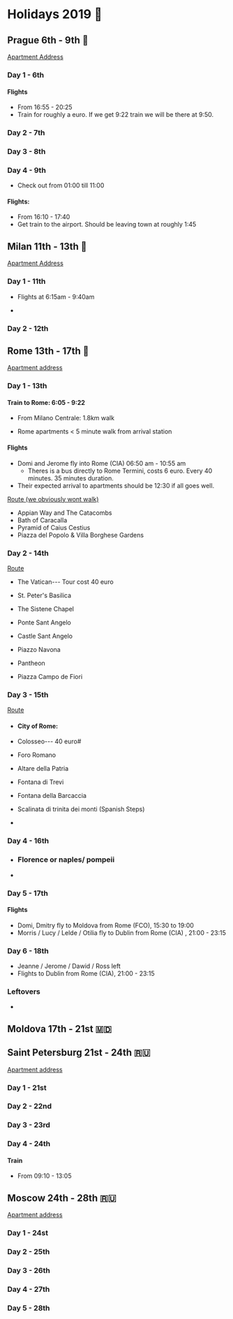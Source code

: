# Holidays 2019 :tada:

## Prague 6th - 9th :beers:

[Apartment Address](https://goo.gl/maps/ZfzApYyhNuNTS3at7)

### Day 1 - 6th

#### Flights

+ From 16:55 - 20:25
+ Train for roughly a euro. If we get 9:22 train we will be there at 9:50.

### Day 2 - 7th



### Day 3 - 8th



### Day 4 - 9th

+ Check out  from 01:00 till 11:00

#### Flights:

+ From 16:10 - 17:40
+ Get train to the airport. Should be leaving town at roughly 1:45



## Milan 11th - 13th :pizza:

[Apartment Address](https://goo.gl/maps/utVHvqhy5VpA6txBA)



### Day 1 - 11th

+ Flights at 6:15am - 9:40am

+ 



### Day 2 - 12th



## Rome 13th - 17th :wine_glass:

[Apartment address](<https://goo.gl/maps/c2PWaJxevLPdDdQv8>)



### Day 1 - 13th

#### Train to Rome: 6:05 - 9:22

+ From Milano Centrale: 1.8km walk

+ Rome apartments < 5 minute walk from arrival station

#### Flights

+ Domi and Jerome fly into Rome (CIA)  06:50 am - 10:55 am
  + Theres is a bus directly to Rome Termini, costs 6 euro. Every 40 minutes. 35 minutes duration.
+ Their expected arrival to apartments should be 12:30 if all goes well.

[Route (we obviously wont walk)](https://goo.gl/maps/ZG4LYxNP5NHKZn5P6)

+ Appian Way and The Catacombs
+ Bath of Caracalla
+ Pyramid of Caius Cestius
+ Piazza del Popolo & Villa Borghese Gardens

### Day 2 - 14th

[Route](https://goo.gl/maps/sp9pTE9fGDn75Bm77)



+ The Vatican--- Tour cost 40 euro

+ St. Peter's Basilica

+ The Sistene Chapel

+ Ponte Sant Angelo

+ Castle Sant Angelo

+ Piazzo Navona

+ Pantheon

+ Piazza Campo de Fiori

  

### Day 3 - 15th

[Route](https://goo.gl/maps/x7qoydMFhU46moev6)



+ #### City of Rome: 

+ Colosseo--- 40 euro#

+ Foro Romano

+ Altare della Patria

+ Fontana di Trevi

+ Fontana della Barcaccia

+ Scalinata di trinita dei monti (Spanish Steps)

+ 

### Day 4  - 16th

+ ### Florence or naples/ pompeii

+ 

### Day 5 - 17th

#### Flights

+ Domi, Dmitry fly to Moldova from Rome (FCO), 15:30 to 19:00
+ Morris / Lucy / Lelde / Otilia fly to Dublin from Rome (CIA) , 21:00 - 23:15





### Day 6 - 18th

+ Jeanne / Jerome / Dawid / Ross left
+ Flights to Dublin from Rome (CIA), 21:00 - 23:15



### Leftovers

+ 



## Moldova 17th - 21st :moldova:



## Saint Petersburg 21st - 24th :ru:

[Apartment address](https://goo.gl/maps/z52NBhqgQB5z5mrR7)

### Day 1 - 21st

### Day 2 - 22nd

### Day 3 - 23rd

### Day 4 - 24th

#### Train

+ From 09:10 - 13:05





## Moscow 24th - 28th :ru:

[Apartment address](https://goo.gl/maps/zsge4QduaRnStvbW8)

### Day 1 - 24st

### Day 2 - 25th

### Day 3 - 26th

### Day 4 - 27th

### Day 5 - 28th







